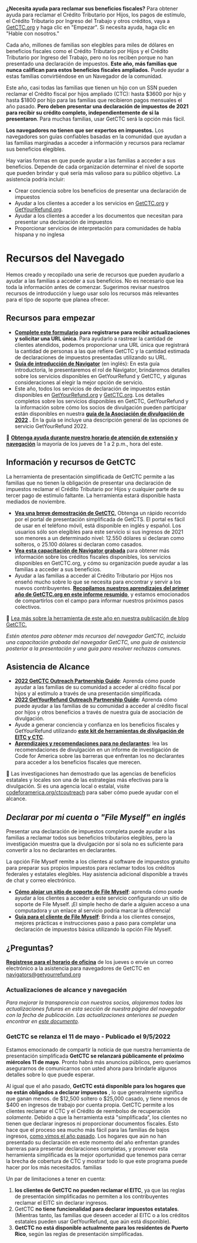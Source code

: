 **¿Necesita ayuda para reclamar sus beneficios fiscales?** Para obtener ayuda para reclamar el Crédito Tributario por Hijos, los pagos de estímulo, el Crédito Tributario por Ingreso del Trabajo y otros créditos, vaya a [GetCTC.org](https://www.getctc.org/es) y haga clic en "Empezar". Si necesita ayuda, haga clic en "Hable con nosotros."

Cada año, millones de familias son elegibles para miles de dólares en beneficios fiscales como el Crédito Tributario por Hijos y el Crédito Tributario por Ingreso del Trabajo, pero no los reciben porque no han presentado una declaración de impuestos. **Este año, más familias que nunca califican para estos beneficios fiscales ampliados.** Puede ayudar a estas familias convirtiéndose en un Navegador de la comunidad.

Este año, casi todas las familias que tienen un hijo con un SSN pueden reclamar el Crédito fiscal por hijos ampliado (CTC): hasta $3600 por hijo y hasta $1800 por hijo para las familias que recibieron pagos mensuales el año pasado. **Pero deben presentar una declaración de impuestos de 2021 para recibir su crédito completo, independientemente de si la presentaron**. Para muchas familias, usar GetCTC será la opción más fácil.

**Los navegadores no tienen que ser expertos en impuestos.** Los navegadores son guías confiables basadas en la comunidad que ayudan a las familias marginadas a acceder a información y recursos para reclamar sus beneficios elegibles.

Hay varias formas en que puede ayudar a las familias a acceder a sus beneficios. Depende de cada organización determinar el nivel de soporte que pueden brindar y qué sería más valioso para su público objetivo. La asistencia podría incluir:

- Crear conciencia sobre los beneficios de presentar una declaración de impuestos
- Ayudar a los clientes a acceder a los servicios en [GetCTC.org](https://www.getctc.org/es) y [GetYourRefund.org](https://www.getyourrefund.org/es).
- Ayudar a los clientes a acceder a los documentos que necesitan para presentar una declaración de impuestos
- Proporcionar servicios de interpretación para comunidades de habla hispana y no inglesa

# Recursos del Navegado

Hemos creado y recopilado una serie de recursos que pueden ayudarlo a ayudar a las familias a acceder a sus beneficios. No es necesario que lea toda la información antes de comenzar. Sugerimos revisar nuestros recursos de introducción y luego usar solo los recursos más relevantes para el tipo de soporte que planea ofrecer.

## Recursos para empezar

- **[Complete este formulario](https://airtable.com/shrHvPtoDS8VzSOXN) para registrarse para recibir actualizaciones y solicitar una URL única**. Para ayudarlo a rastrear la cantidad de clientes atendidos, podemos proporcionar una URL única que registrará la cantidad de personas a las que refiere GetCTC y la cantidad estimada de declaraciones de impuestos presentadas utilizando su URL.
- **[Guía de introducción de Navigator](https://codeforamerica.org/wp-content/uploads/2022/04/navigator-guide-2022.pdf)** (en inglés): En esta guía introductoria, le presentaremos el rol de Navigator, brindaremos detalles sobre los servicios disponibles en GetYourRefund y GetCTC, y algunas consideraciones al elegir la mejor opción de servicio.
- Este año, todos los servicios de declaración de impuestos están disponibles en [GetYourRefund.org](https://www.getyourrefund.org/es) y [GetCTC.org](http://www.getctc.org/es). Los detalles completos sobre los servicios disponibles en GetCTC, GetYourRefund y la información sobre cómo los socios de divulgación pueden participar están disponibles en nuestra **[guía de la Asociación de divulgación de 2022](https://codeforamerica.org/getyourrefund-outreach) .** En la guía se incluye una descripción general de las opciones de servicio GetYourRefund 2022.


📌 **[Obtenga ayuda durante nuestro horario de atención de extensión y navegación](https://calendly.com/coreilly-3/nonprofit-outreach-navigation-office-hours)** la mayoría de los jueves de 1 a 2 p.m., hora del este.

</aside>

## Información y recursos de GetCTC

La herramienta de presentación simplificada de GetCTC permite a las familias que no tienen la obligación de presentar una declaración de impuestos reclamar el Crédito Tributario por Hijos y cualquier parte de su tercer pago de estímulo faltante. La herramienta estará disponible hasta mediados de noviembre.

- **[Vea una breve demostración de GetCTC](https://web.archive.org/web/20211220035554/https://youtu.be/PSth7ly2QFM)**[.](https://web.archive.org/web/20211220035554/https://www.youtube.com/watch?v=nGoyN_M9SfQ) Obtenga un rápido recorrido por el portal de presentación simplificada de GetCTS. El portal es fácil de usar en el teléfono móvil, está disponible en inglés y español. Los usuarios sólo son elegibles para este servicio si sus ingresos de 2021 son menores a un determinado nivel: 12.550 dólares si declaran como solteros, o 25.100 dólares si declaran como casados.
- **[Vea esta capacitación de Navigator grabada](https://youtu.be/YvA5xHsH6Uw)** para obtener más información sobre los créditos fiscales disponibles, los servicios disponibles en GetCTC.org, y cómo su organización puede ayudar a las familias a acceder a sus beneficios.
- Ayudar a las familias a acceder al Crédito Tributario por Hijos nos enseñó mucho sobre lo que se necesita para encontrar y servir a los nuevos contribuyentes. **[Recopilamos nuestros aprendizajes del primer año de GetCTC.org en este informe resumido](https://codeforamerica.org/wp-content/uploads/2022/01/lessons-from-simplified-filing-in-2021-getctc-report-january-2022.pdf)**, y estamos emocionados de compartirlos con el campo para informar nuestros próximos pasos colectivos.


📌 [Lea más sobre la herramienta de este año en nuestra publicación de blog GetCTC.](https://codeforamerica.org/news/helping-families-tax-benefits-2022-filing-season/)

</aside>

*Estén atentos para obtener más recursos del navegador GetCTC, incluida una capacitación grabada del navegador GetCTC, una guía de asistencia posterior a la presentación y una guía para resolver rechazos comunes.*

## Asistencia de Alcance

- [**2022 GetCTC Outreach Partnership Guide**](https://files.codeforamerica.org/2022/05/10140910/getctc-outreach-partnerships-guide-may-2022-code-for-america.pdf?_ga=2.203786896.1620481273.1652989069-1892405044.1643823539): Aprenda cómo puede ayudar a las familias de su comunidad a acceder al crédito fiscal por hijos y al estímulo a través de una presentación simplificada.
- [**2022 GetYourRefund Outreach Partnership Guide**](https://files.codeforamerica.org/2022/02/15163444/2022-getyourrefund-outreach-partnerships-guide-code-for-america.pdf): Aprenda cómo puede ayudar a las familias de su comunidad a acceder al crédito fiscal por hijos y otros beneficios a través de nuestra guía de asociación de divulgación.
- Ayude a generar conciencia y confianza en los beneficios fiscales y GetYourRefund utilizando **[este kit de herramientas de divulgación de EITC y CTC](https://thesocialpresskit.com/ctcoutreach)**.
- [**Aprendizajes y recomendaciones para no declarantes**](https://files.codeforamerica.org/2021/06/16174016/filer-learnings-and-recommendations-april-2021.pdf): lea las recomendaciones de divulgación en un informe de investigación de Code for America sobre las barreras que enfrentan los no declarantes para acceder a los beneficios fiscales que merecen.


📌 Las investigaciones han demostrado que las agencias de beneficios estatales y locales son una de las estrategias más efectivas para la divulgación. Si es una agencia local o estalal, visite  [codeforamerica.org/ctcoutreach](http://codeforamerica.org/ctcoutreach) para saber cómo puede ayudar con el alcance.

</aside>

## ***Declarar por mi cuenta o "File Myself" en inglés***

Presentar una declaración de impuestos completa puede ayudar a las familias a reclamar todos sus beneficios tributarios elegibles, pero la investigación muestra que la divulgación por sí sola no es suficiente para convertir a los no declarantes en declarantes.

La opción File Myself remite a los clientes al software de impuestos gratuito para preparar sus propios impuestos para reclamar todos los créditos federales y estatales elegibles. Hay asistencia adicional disponible a través de chat y correo electrónico.

- [**Cómo alojar un sitio de soporte de File Myself**](https://drive.google.com/file/d/15ZmeOoo5hADDGkoDKO1Mvb1Mso_EY6Yx/view): aprenda cómo puede ayudar a los clientes a acceder a este servicio configurando un sitio de soporte de File Myself. ¡El simple hecho de darle a alguien acceso a una computadora y un enlace al servicio podría marcar la diferencia!
- [**Guía para el cliente de File Myself**](https://drive.google.com/file/d/1HHQId0wOD3h_0cHCJQfjjl-98e77MoMa/view): Brinda a los clientes consejos, mejores prácticas e instrucciones paso a paso para completar una declaración de impuestos básica utilizando la opción File Myself.

## ¿Preguntas?

[**Regístrese para el horario de oficina**](https://calendly.com/coreilly-3/nonprofit-outreach-navigation-office-hours) de los jueves o envíe un correo electrónico a la asistencia para navegadores de GetCTC en [navigators@getyourrefund.org](mailto:navigators@getyourrefund.org)

### Actualizaciones de alcance y navegación

*Para mejorar la transparencia con nuestros socios, alojaremos todas las actualizaciones futuras en esta sección de nuestra página del navegador con la fecha de publicación. Las actualizaciones anteriores se pueden encontrar en [este documento](https://docs.google.com/document/d/1IW05-RwNHh2gEVfEb1TwA59ojQE2XntfzlJm8UMW_-k/edit?usp=sharing).*

### GetCTC se relanza el 11 de mayo - Publicado el 9/5/2022

Estamos emocionado de compartir la noticia de que nuestra herramienta de presentación simplificada **GetCTC se relanzará públicamente el próximo miércoles 11 de mayo**. Pronto habrá más anuncios públicos, pero queríamos asegurarnos de comunicarnos con usted ahora para brindarle algunos detalles sobre lo que puede esperar.

Al igual que el año pasado, **GetCTC está disponible para los hogares que no están obligados a declarar impuestos** , lo que generalmente significa que ganan menos. de $12,500 soltero o $25,000 casado, y tiene menos de $400 en ingresos de trabajo por cuenta propia. GetCTC permite a los clientes reclamar el CTC y el Crédito de reembolso de recuperación *solamente*. Debido a que la herramienta está "simplificada", los clientes no tienen que declarar ingresos ni proporcionar documentos fiscales. Esto hace que el proceso sea mucho más fácil para las familias de bajos ingresos, [como vimos el año pasado](https://codeforamerica.org/news/getctc-simplified-filing-report-2021/). Los hogares que aún no han presentado su declaración en este momento del año enfrentan grandes barreras para presentar declaraciones completas, y promover esta herramienta simplificada es la mejor oportunidad que tenemos para cerrar la brecha de cobertura de CTC y mostrar todo lo que este programa puede hacer por los más necesitados. familias

Un par de limitaciones a tener en cuenta:

1. **los clientes de GetCTC no pueden reclamar el EITC**, ya que las reglas de presentación simplificadas no permiten a los contribuyentes reclamar el EITC sin declarar ingresos.
2. GetCTC **no tiene funcionalidad para declarar impuestos estatales**. (Mientras tanto, las familias que deseen acceder al EITC o a los créditos estatales pueden usar GetYourRefund, que aún está disponible).
3. **GetCTC no está disponible actualmente para los residentes de Puerto Rico**, según las reglas de presentación simplificadas.